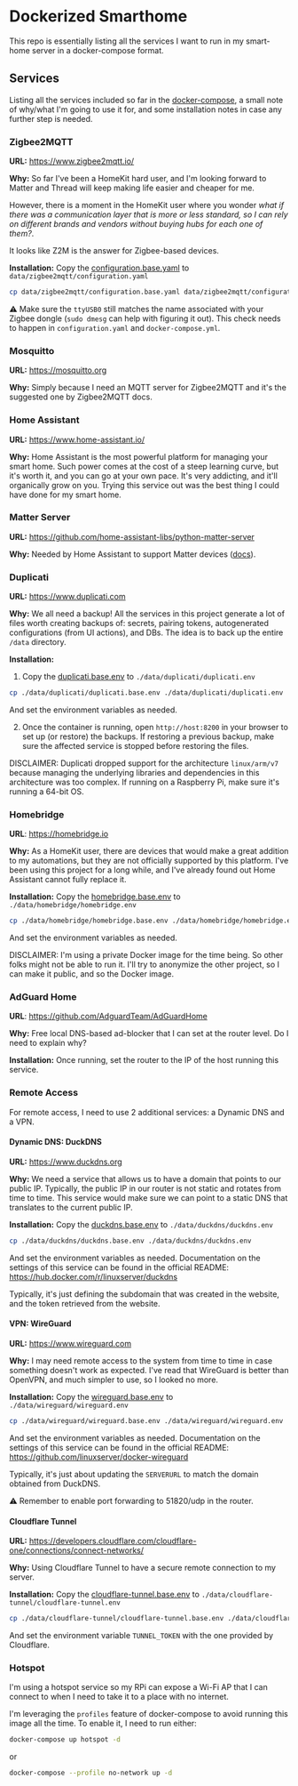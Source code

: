 # Dockerized Smarthome

This repo is essentially listing all the services I want to run in my smart-home server in a docker-compose format.

## Services

Listing all the services included so far in the [docker-compose](./docker-compose.yml), a small note of why/what I'm going to use it for, and some installation notes in case any further step is needed.

### Zigbee2MQTT

**URL:** <https://www.zigbee2mqtt.io/>

**Why:** So far I've been a HomeKit hard user, and I'm looking forward to Matter and Thread will keep making life easier and cheaper for me.

However, there is a moment in the HomeKit user where you wonder _what if there was a communication layer that is more or less standard, so
I can rely on different brands and vendors without buying hubs for each one of them?_.

It looks like Z2M is the answer for Zigbee-based devices.

**Installation:** Copy the [configuration.base.yaml](./data/zigbee2mqtt/configuration.base.yaml) to `data/zigbee2mqtt/configuration.yaml`

```bash
cp data/zigbee2mqtt/configuration.base.yaml data/zigbee2mqtt/configuration.yaml
```

:warning: Make sure the `ttyUSB0` still matches the name associated with your Zigbee dongle (`sudo dmesg` can help with figuring it out). This check needs to happen in `configuration.yaml` and `docker-compose.yml`.

### Mosquitto

**URL:** <https://mosquitto.org>

**Why:** Simply because I need an MQTT server for Zigbee2MQTT and it's the suggested one by Zigbee2MQTT docs.

### Home Assistant

**URL:** <https://www.home-assistant.io/>

**Why:** Home Assistant is the most powerful platform for managing your smart home. Such power comes at the cost of a steep learning curve, but it's worth it, and you can go at your own pace. It's very addicting, and it'll organically grow on you. Trying this service out was the best thing I could have done for my smart home.

### Matter Server

**URL:** <https://github.com/home-assistant-libs/python-matter-server>

**Why:** Needed by Home Assistant to support Matter devices ([docs](https://www.home-assistant.io/integrations/matter)).

### Duplicati

**URL:** <https://www.duplicati.com>

**Why:** We all need a backup! All the services in this project generate a lot of files worth creating backups of: secrets, pairing tokens, autogenerated configurations (from UI actions), and DBs. The idea is to back up the entire `/data` directory.

**Installation:** 

1. Copy the [duplicati.base.env](./data/duplicati/duplicati.base.env) to `./data/duplicati/duplicati.env`

```bash
cp ./data/duplicati/duplicati.base.env ./data/duplicati/duplicati.env
```

And set the environment variables as needed.

2. Once the container is running, open `http://host:8200` in your browser to set up (or restore) the backups. If restoring a previous backup, make sure the affected service is stopped before restoring the files.

DISCLAIMER: Duplicati dropped support for the architecture `linux/arm/v7` because managing the underlying libraries and dependencies in this architecture was too complex. If running on a Raspberry Pi, make sure it's running a 64-bit OS.

### Homebridge

**URL**: <https://homebridge.io>

**Why:** As a HomeKit user, there are devices that would make a great addition to my automations, but they are not officially supported by this platform. I've been using this project for a long while, and I've already found out Home Assistant cannot fully replace it.

**Installation:** Copy the [homebridge.base.env](./data/homebridge/homebridge.base.env) to `./data/homebridge/homebridge.env`

```bash
cp ./data/homebridge/homebridge.base.env ./data/homebridge/homebridge.env
```

And set the environment variables as needed.

DISCLAIMER: I'm using a private Docker image for the time being. So other folks might not be able to run it. I'll try to anonymize the other project, so I can make it public, and so the Docker image.

### AdGuard Home

**URL**: <https://github.com/AdguardTeam/AdGuardHome>

**Why:** Free local DNS-based ad-blocker that I can set at the router level. Do I need to explain why?

**Installation:** Once running, set the router to the IP of the host running this service.

### Remote Access

For remote access, I need to use 2 additional services: a Dynamic DNS and a VPN.

#### Dynamic DNS: DuckDNS

**URL:** <https://www.duckdns.org>

**Why:** We need a service that allows us to have a domain that points to our public IP. Typically, the public IP in our router is not static and rotates from time to time. This service would make sure we can point to a static DNS that translates to the current public IP.

**Installation:** Copy the [duckdns.base.env](./data/duckdns/duckdns.base.env) to `./data/duckdns/duckdns.env`

```bash
cp ./data/duckdns/duckdns.base.env ./data/duckdns/duckdns.env
```

And set the environment variables as needed. Documentation on the settings of this service can be found in the official README: <https://hub.docker.com/r/linuxserver/duckdns>

Typically, it's just defining the subdomain that was created in the website, and the token retrieved from the website.

#### VPN: WireGuard

**URL:** <https://www.wireguard.com>

**Why:** I may need remote access to the system from time to time in case something doesn't work as expected. I've read that WireGuard is better than OpenVPN, and much simpler to use, so I looked no more.

**Installation:** Copy the [wireguard.base.env](./data/wireguard/wireguard.base.env) to `./data/wireguard/wireguard.env`

```bash
cp ./data/wireguard/wireguard.base.env ./data/wireguard/wireguard.env
```

And set the environment variables as needed. Documentation on the settings of this service can be found in the official README: <https://github.com/linuxserver/docker-wireguard>

Typically, it's just about updating the `SERVERURL` to match the domain obtained from DuckDNS.

:warning: Remember to enable port forwarding to 51820/udp in the router.

#### Cloudflare Tunnel

**URL:** <https://developers.cloudflare.com/cloudflare-one/connections/connect-networks/>

**Why:** Using Cloudflare Tunnel to have a secure remote connection to my server.

**Installation:** Copy the [cloudflare-tunnel.base.env](./data/cloudflare-tunnel/cloudflare-tunnel.base.env) to `./data/cloudflare-tunnel/cloudflare-tunnel.env`

```bash
cp ./data/cloudflare-tunnel/cloudflare-tunnel.base.env ./data/cloudflare-tunnel/cloudflare-tunnel.env
```

And set the environment variable `TUNNEL_TOKEN` with the one provided by Cloudflare.

### Hotspot

I'm using a hotspot service so my RPi can expose a Wi-Fi AP that I can connect to when I need to take it to a place with no internet.

I'm leveraging the `profiles` feature of docker-compose to avoid running this image all the time. To enable it, I need to run either:

```bash
docker-compose up hotspot -d
```

or

```bash
docker-compose --profile no-network up -d
```
